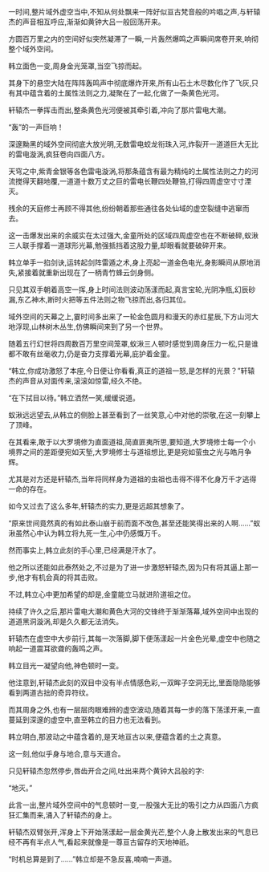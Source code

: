 
一时间,整片域外虚空当中,不知从何处飘来一阵好似亘古梵音般的吟唱之声,与轩辕杰的声音相互呼应,渐渐如黄钟大吕一般回荡开来。

方圆百万里之内的空间好似突然凝滞了一瞬,一片轰然爆鸣之声瞬间席卷开来,响彻整个域外空间。

韩立面色一变,周身金光笼罩,当空飞掠而起。

其身下的悬空大陆在阵阵轰鸣声中彻底爆炸开来,所有山石土木尽数化作了飞灰,只有其中蕴含着的土属性法则之力,凝聚在了一起,化做了一条黄色光河。

轩辕杰一拳挥击而出,整条黄色光河便被其牵引着,冲向了那片雷电大潮。

“轰”的一声巨响！

深邃黝黑的域外空间彻底大放光明,无数雷电蛟龙衔珠入河,炸裂开一道道巨大无比的雷电漩涡,疯狂卷向四面八方。

天穹之中,紫青金银等各色雷电漩涡,将那条蕴含有最为精纯的土属性法则之力的河流搅得天翻地覆,一道道十数万丈之巨的雷电长鞭四处鞭笞,打得四周虚空寸寸湮灭。

残余的天庭修士再顾不得其他,纷纷朝着那些通往各处仙域的虚空裂缝中逃窜而去。

这一击爆发出来的余威实在太过强大,金童所处的区域四周虚空也在不断破碎,蚁湫三人联手撑着一道球形光幕,勉强抵挡着这股力量,却眼看就要破碎开来。

韩立单手一掐剑诀,运转起剑阵雷遁之术,身上亮起一道金色电光,身影瞬间从原地消失,紧接着就重新出现在了一柄青竹蜂云剑身侧。

只见其双手朝着高空一挥,身上时间法则波动荡漾而起,真言宝轮,光阴净瓶,幻辰砂漏,东乙神木,断时火把等五件法则之物飞掠而出,各归其位。

域外空间的天幕之上,霎时间多出来了一轮金色圆月和漫天的赤红星辰,下方山河大地浮现,山林树木丛生,仿佛瞬间来到了另一个世界。

随着五行幻世将四周数百万里空间笼罩,蚁湫三人顿时感觉到周身压力一松,只是谁都不敢有丝毫收力,仍是奋力支撑着光幕,庇护着金童。

“韩立,你成功激怒了本座,今日便让你看看,真正的道祖一怒,是怎样的光景？”轩辕杰的声音从对面传来,滚滚如惊雷,经久不绝。

“在下拭目以待。”韩立洒然一笑,缓缓说道。

蚁湫远远望去,从韩立的侧脸上甚至看到了一丝笑意,心中对他的崇敬,在这一刻攀上了顶峰。

在其看来,敢于以大罗境修为直面道祖,简直匪夷所思,要知道,大罗境修士每一个小境界之间的差距便宛如天堑,大罗境修士与道祖想比,更是宛如萤虫之光与皓月争辉。

尤其是对方还是轩辕杰,当年将同样身为道祖的虫祖也击得不得不化身万千才逃得一命的存在。

如今又过去了这么多年,轩辕杰的实力,更是远超其想象了。

“原来世间竟然真的有如此泰山崩于前而面不改色,甚至还能笑得出来的人啊……”蚁湫虽然心中认为韩立将九死一生,心中仍感慨万千。

然而事实上,韩立此刻的手心里,已经满是汗水了。

他之所以还能如此泰然处之,不过是为了进一步激怒轩辕杰,因为只有将其逼上那一步,他才有机会真的将其击败。

不过,韩立心中更加希望的却是,金童能立马就进阶道祖之位。

持续了许久之后,那片雷电大潮和黄色大河的交锋终于渐渐落幕,域外空间中出现的道道黑洞漩涡,却是久久都无法消失。

轩辕杰在虚空中大步前行,其每一次落脚,脚下便荡漾起一片金色光晕,虚空中也随之响起一道震耳欲聋的轰鸣之声。

韩立目光一凝望向他,神色顿时一变。

他注意到,轩辕杰此刻的双目中没有半点情感色彩,一双眸子空洞无比,里面隐隐能够看到两道古拙的奇异符纹。

而其周身之外,也有一层层肉眼难辨的虚空波动,随着其每一步的落下荡漾开来,一直蔓延到深邃的虚空中,直至韩立的目力也无法看到。

韩立明白,那波动之中蕴含着的,是天地亘古以来,便蕴含着的土之真意。

这一刻,他似乎身与地合,意与天道合。

只见轩辕杰忽然停步,唇齿开合之间,吐出来两个黄钟大吕般的字:

“地灭。”

此言一出,整片域外空间中的气息顿时一变,一股强大无比的吸引之力从四面八方疯狂汇集而来,涌入了轩辕杰的身上。

轩辕杰双臂张开,浑身上下开始荡漾起一层金黄光芒,整个人身上散发出来的气息已经不再有半点人气,看起来就像是一尊亘古留存的天地神祇。

“时机总算是到了……”韩立却是不急反喜,喃喃一声道。